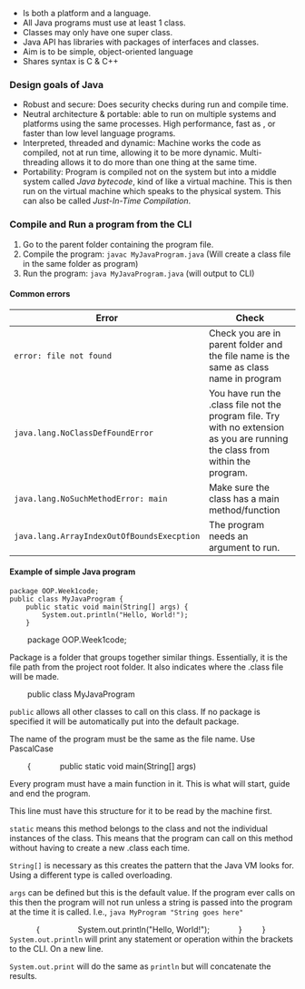 - Is both a platform and a language.
- All Java programs must use at least 1 class.
- Classes may only have one super class.
- Java API has libraries with packages of interfaces and classes.
- Aim is to be simple, object-oriented language
- Shares syntax is C & C++

### Design goals of Java

- Robust and secure: Does security checks during run and compile time.
- Neutral architecture & portable: able to run on multiple systems and platforms using the same processes. High performance, fast as , or faster than low level language programs.
- Interpreted, threaded and dynamic: Machine works the code as compiled, not at run time, allowing it to be more dynamic. Multi-threading allows it to do more than one thing at the same time.
- Portability: Program is compiled not on the system but into a middle system called *Java bytecode*, kind of like a virtual machine. This is then run on the virtual machine which speaks to the physical system. This can also be called *Just-In-Time Compilation*.

### Compile and Run a program from the CLI  

  1. Go to the parent folder containing the program file.
  2. Compile the program: `javac MyJavaProgram.java` (Will create a class file in the same folder as program)
  3. Run the program: `java MyJavaProgram.java` (will output to CLI)

#### Common errors

| Error                                      | Check                                                                                                                          |
| ------------------------------------------ | ------------------------------------------------------------------------------------------------------------------------------ |
| `error: file not found`                    | Check you are in parent folder and the file name is the same as class name in program                                          |
| `java.lang.NoClassDefFoundError`           | You have run the .class file not the program file. Try with no extension as you are running the class from within the program. |
| `java.lang.NoSuchMethodError: main`        | Make sure the class has a main method/function                                                                                 |
| `java.lang.ArrayIndexOutOfBoundsExecption` | The program needs an argument to run.                                                                                          |
  
#### Example of simple Java program
```
package OOP.Week1code;
public class MyJavaProgram {
	public static void main(String[] args) {
		System.out.println("Hello, World!");
	}
```

        package OOP.Week1code;

Package is a folder that groups together similar things. Essentially, it is the file path from the project root folder. It also indicates where the .class file will be made.

        public class MyJavaProgram

`public` allows all other classes to call on this class. If no package is specified it will be automatically put into the default package.

The name of the program must be the same as the file name. Use PascalCase
  
        {
            public static void main(String[] args)

Every program must have a main function in it. This is what will start, guide and end the program.
  
This line must have this structure for it to be read by the machine first.

`static` means this method belongs to the class and not the individual instances of the class. This means that the program can call on this method without having to create a new .class each time.

`String[]` is necessary as this creates the pattern that the Java VM looks for. Using a different type is called overloading.

`args` can be defined but this is the default value. If the program ever calls on this then the program will not run unless a string is passed into the program at the time it is called. I.e., `java MyProgram "String goes here"`

            {
                System.out.println("Hello, World!");
            }
        }
        
`System.out.println` will print any statement or operation within the brackets to the CLI. On a new line.

`System.out.print` will do the same as `println` but will concatenate the results.
